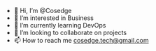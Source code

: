 - 👋 Hi, I’m @Cosedge
- 👀 I’m interested in Business
- 🌱 I’m currently learning DevOps
- 💞️ I’m looking to collaborate on projects
- 📫 How to reach me cosedge.tech@gmail.com

<!---
Cosedge/Cosedge is a ✨ special ✨ repository because its `README.md` (this file) appears on your GitHub profile.
You can click the Preview link to take a look at your changes.
--->
